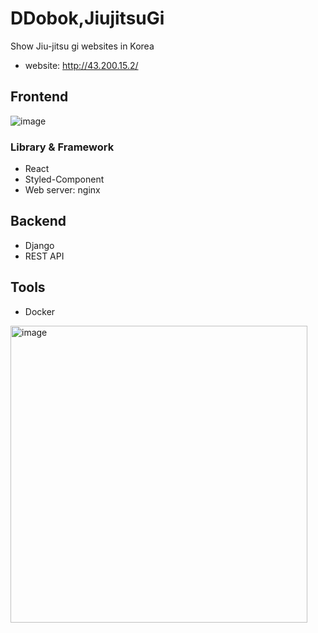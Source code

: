 # DDobok,JiujitsuGi
Show Jiu-jitsu gi websites in Korea
+ website: http://43.200.15.2/

## Frontend

![image](https://user-images.githubusercontent.com/79842380/197388666-b0b23c23-7868-47e1-bfc7-5474de492016.png)

### Library & Framework
- React
- Styled-Component
- Web server: nginx

## Backend
- Django
- REST API

## Tools
- Docker
<img width="475" alt="image" src="https://user-images.githubusercontent.com/79842380/197388927-0b42dcde-cde4-45d6-a528-8217db9858ec.png">

